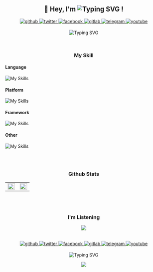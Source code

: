 ## **<div align="center">👋 Hey, I'm ![Typing SVG](https://readme-typing-svg.demolab.com?font=JetBrains+Mono&weight=700&size=22&duration=1000&pause=2000&color=1677FF&center=true&vCenter=true&multiline=true&repeat=false&width=122&height=33&lines=Xicrosoft) !</div>**

<div align="center">
<a href="https://github.com/xicrosofts" target="_blank">
<img src=https://img.shields.io/badge/github-%2324292e.svg?&style=for-the-badge&logo=github&logoColor=white alt=github style="margin-bottom: 5px;" />
</a>
<a href="https://twitter.com/xicrosofts" target="_blank">
<img src=https://img.shields.io/badge/twitter-%2300acee.svg?&style=for-the-badge&logo=twitter&logoColor=white alt=twitter style="margin-bottom: 5px;" />
</a>
<a href="https://www.facebook.com/profile.php?id=100093572703523" target="_blank">
<img src=https://img.shields.io/badge/facebook-%232E87FB.svg?&style=for-the-badge&logo=facebook&logoColor=white alt=facebook style="margin-bottom: 5px;" />
</a>
<a href="https://gitlab.com/https://gitlab.com/xicrosofts" target="_blank">
<img src=https://img.shields.io/badge/gitlab-330F63.svg?&style=for-the-badge&logo=gitlab&logoColor=white alt=gitlab style="margin-bottom: 5px;" />
</a>
<a href="https://t.me/xicrosofts" target="_blank">
<img src=https://img.shields.io/badge/telegram-%2300acee.svg?&style=for-the-badge&logo=telegram&logoColor=white alt=telegram style="margin-bottom: 5px;" />
</a>
<a href="https://www.youtube.com/channel/UCjzFXUpi3jl97xbB35XTrfg" target="_blank">
<img src=https://img.shields.io/badge/youtube-%23EE4831.svg?&style=for-the-badge&logo=youtube&logoColor=white alt=youtube style="margin-bottom: 5px;" />
</a>
<br/>

![Typing SVG](https://readme-typing-svg.demolab.com?font=JetBrains+Mono&weight=300&vCenter=true&size=18&pause=2000&color=1677FF&center=true&width=435&lines=Infinite+Innovation;%E6%97%A0++%E9%99%90++%E5%88%9B++%E6%96%B0;Innovaci%C3%B3n+infinita;%D0%91%D0%B5%D1%81%D0%BA%D0%BE%D0%BD%D0%B5%D1%87%D0%BD%D1%8B%D0%B5+%D0%B8%D0%BD%D0%BD%D0%BE%D0%B2%D0%B0%D1%86%D0%B8%D0%B8;Innovation+Infinite;%D8%A7%D8%A8%D8%AA%D9%83%D8%A7%D8%B1+%D9%84%D8%A7%D9%86%D9%87%D8%A7%D8%A6%D9%8A)

</div>
<br/>

### <div align="center">My Skill</div>

#### Language

![My Skills](https://skillicons.dev/icons?i=py,cs,cpp,c,rust,html,css,ruby,js,php,java,dart,bash,swift,go&theme=light&perline=50)

#### Platform

![My Skills](https://skillicons.dev/icons?i=firebase,tensorflow,azure,kubernetes,googlecloud&theme=light)

#### Framework

![My Skills](https://skillicons.dev/icons?i=dotnet,rails,flask,django,laravel&theme=light)

#### Other

![My Skills](https://skillicons.dev/icons?i=nginx,mysql,mongodb,electron,nodejs,vue&theme=light)

<br/>
<br/>

### <div align="center">Github Stats</div>

<div align="center"><table><tr><td valign="top" width="50%">

<img src="https://github-readme-stats.vercel.app/api?username=Xicrosoft&show_icons=true&count_private=true&hide_border=true" align="left" style="width: 100%" />

</td><td valign="top" width="50%">

<img src="https://github-readme-stats.vercel.app/api/top-langs/?username=Xicrosoft&hide_border=true&layout=compact" align="left" style="width: 100%" />

</td></tr></table>
</div>
<br/>
<br/>

### <div align="center">I'm Listening</div>

<div align="center">
  <img src="https://spotify-github-profile.vercel.app/api/view?uid=31ben2y77hf5ucesaxsi2zwpcl6i&cover_image=true&theme=natemoo-re&show_offline=true&background_color=121212&interchange=true&bar_color=53b14f&bar_color_cover=true" /></div>

<br/>
<br/>
<div align="center">
<a href="https://github.com/xicrosofts" target="_blank">
<img src=https://img.shields.io/badge/github-%2324292e.svg?&style=for-the-badge&logo=github&logoColor=white alt=github style="margin-bottom: 5px;" />
</a>
<a href="https://twitter.com/xicrosofts" target="_blank">
<img src=https://img.shields.io/badge/twitter-%2300acee.svg?&style=for-the-badge&logo=twitter&logoColor=white alt=twitter style="margin-bottom: 5px;" />
</a>
<a href="https://www.facebook.com/profile.php?id=100093572703523" target="_blank">
<img src=https://img.shields.io/badge/facebook-%232E87FB.svg?&style=for-the-badge&logo=facebook&logoColor=white alt=facebook style="margin-bottom: 5px;" />
</a>
<a href="https://gitlab.com/https://gitlab.com/xicrosofts" target="_blank">
<img src=https://img.shields.io/badge/gitlab-330F63.svg?&style=for-the-badge&logo=gitlab&logoColor=white alt=gitlab style="margin-bottom: 5px;" />
</a>
<a href="https://t.me/xicrosofts" target="_blank">
<img src=https://img.shields.io/badge/telegram-%2300acee.svg?&style=for-the-badge&logo=telegram&logoColor=white alt=telegram style="margin-bottom: 5px;" />
</a>
<a href="https://www.youtube.com/channel/UCjzFXUpi3jl97xbB35XTrfg" target="_blank">
<img src=https://img.shields.io/badge/youtube-%23EE4831.svg?&style=for-the-badge&logo=youtube&logoColor=white alt=youtube style="margin-bottom: 5px;" />
</a>
<br/>

![Typing SVG](https://readme-typing-svg.demolab.com?font=JetBrains+Mono&weight=300&vCenter=true&size=18&pause=2000&color=1677FF&center=true&width=435&lines=Infinite+Innovation;%E6%97%A0++%E9%99%90++%E5%88%9B++%E6%96%B0;Innovaci%C3%B3n+infinita;%D0%91%D0%B5%D1%81%D0%BA%D0%BE%D0%BD%D0%B5%D1%87%D0%BD%D1%8B%D0%B5+%D0%B8%D0%BD%D0%BD%D0%BE%D0%B2%D0%B0%D1%86%D0%B8%D0%B8;Innovation+Infinite;%D8%A7%D8%A8%D8%AA%D9%83%D8%A7%D8%B1+%D9%84%D8%A7%D9%86%D9%87%D8%A7%D8%A6%D9%8A)

<div align="center">
<img src="https://komarev.com/ghpvc/?username=xicrosofts&&style=flat-square" align="center" />
</div>
